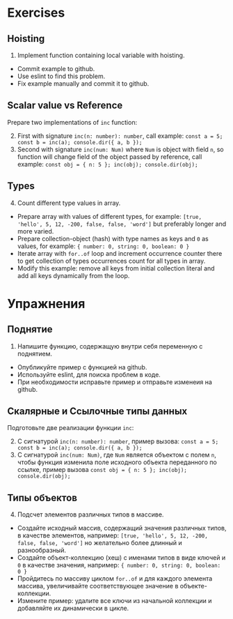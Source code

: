 # Exercises

## Hoisting

1. Implement function containing local variable with hoisting.

- Commit example to github.
- Use eslint to find this problem.
- Fix example manually and commit it to github.

## Scalar value vs Reference

Prepare two implementations of `inc` function:

2. First with signature `inc(n: number): number`,
   call example: `const a = 5; const b = inc(a); console.dir({ a, b });`
3. Second with signature `inc(num: Num)` where `Num` is object with field `n`,
   so function will change field of the object passed by reference,
   call example: `const obj = { n: 5 }; inc(obj); console.dir(obj);`

## Types

4. Count different type values in array.

- Prepare array with values of different types, for example:
  `[true, 'hello', 5, 12, -200, false, false, 'word']` but preferably
  longer and more varied.
- Prepare collection-object (hash) with type names as keys and `0` as values,
  for example: `{ number: 0, string: 0, boolean: 0 }`
- Iterate array with `for..of` loop and increment occurrence counter there to
  get collection of types occurrences count for all types in array.
- Modify this example: remove all keys from initial collection literal and
  add all keys dynamically from the loop.

# Упражнения

## Поднятие

1. Напишите функцию, содержащую внутри себя переменную с поднятием.

- Опубликуйте пример с функцией на github.
- Используйте eslint, для поиска проблем в коде.
- При необходимости исправьте пример и отправьте изменеия на github.

## Скалярные и Ссылочные типы данных

Подготовьте две реализации функции `inc`:

2. C сигнатурой `inc(n: number): number`,
   пример вызова: `const a = 5; const b = inc(a); console.dir({ a, b });`
3. C сигнатурой `inc(num: Num)`, где `Num` является объектом с полем `n`,
   чтобы функция изменила поле исходного объекта переданного по ссылке,
   пример вызова `const obj = { n: 5 }; inc(obj); console.dir(obj);`

## Типы объектов

4. Подсчет элементов различных типов в массиве.

- Создайте исходный массив, содержащий значения различных типов, в качестве
  элементов, например: `[true, 'hello', 5, 12, -200, false, false, 'word']`
  но желательно более длинный и разнообразный.
- Создайте объект-коллекцию (хеш) с именами типов в виде ключей и `0` в качестве
  значения, например: `{ number: 0, string: 0, boolean: 0 }`
- Пройдитесь по массиву циклом `for..of` и для каждого элемента массива,
  увеличивайте соответствующее значение в объекте-коллекции.
- Измените пример: удалите все ключи из начальной коллекции и добавляйте их
  динамически в цикле.
